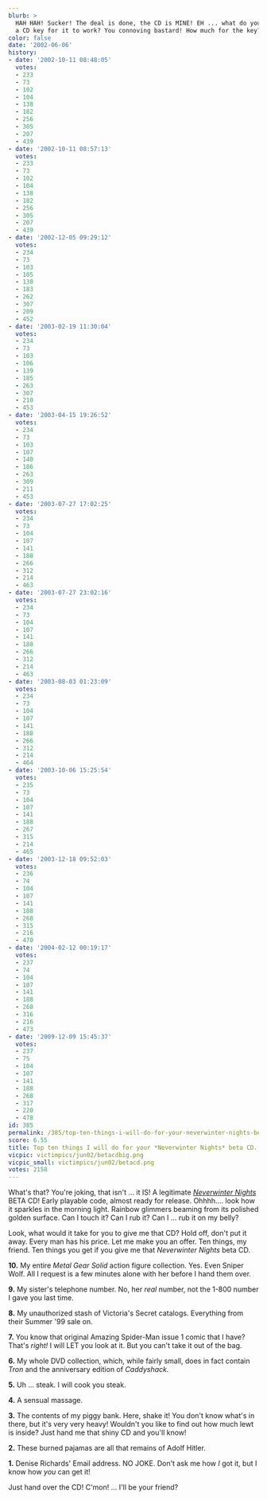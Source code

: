 ```yaml
---
blurb: >
  HAH HAH! Sucker! The deal is done, the CD is MINE! EH ... what do you mean I need
  a CD key for it to work? You connoving bastard! How much for the key?
color: false
date: '2002-06-06'
history:
- date: '2002-10-11 08:48:05'
  votes:
  - 233
  - 73
  - 102
  - 104
  - 138
  - 182
  - 256
  - 305
  - 207
  - 439
- date: '2002-10-11 08:57:13'
  votes:
  - 233
  - 73
  - 102
  - 104
  - 138
  - 182
  - 256
  - 305
  - 207
  - 439
- date: '2002-12-05 09:29:12'
  votes:
  - 234
  - 73
  - 103
  - 105
  - 138
  - 183
  - 262
  - 307
  - 209
  - 452
- date: '2003-02-19 11:30:04'
  votes:
  - 234
  - 73
  - 103
  - 106
  - 139
  - 185
  - 263
  - 307
  - 210
  - 453
- date: '2003-04-15 19:26:52'
  votes:
  - 234
  - 73
  - 103
  - 107
  - 140
  - 186
  - 263
  - 309
  - 211
  - 453
- date: '2003-07-27 17:02:25'
  votes:
  - 234
  - 73
  - 104
  - 107
  - 141
  - 188
  - 266
  - 312
  - 214
  - 463
- date: '2003-07-27 23:02:16'
  votes:
  - 234
  - 73
  - 104
  - 107
  - 141
  - 188
  - 266
  - 312
  - 214
  - 463
- date: '2003-08-03 01:23:09'
  votes:
  - 234
  - 73
  - 104
  - 107
  - 141
  - 188
  - 266
  - 312
  - 214
  - 464
- date: '2003-10-06 15:25:54'
  votes:
  - 235
  - 73
  - 104
  - 107
  - 141
  - 188
  - 267
  - 315
  - 214
  - 465
- date: '2003-12-18 09:52:03'
  votes:
  - 236
  - 74
  - 104
  - 107
  - 141
  - 188
  - 268
  - 315
  - 216
  - 470
- date: '2004-02-12 00:19:17'
  votes:
  - 237
  - 74
  - 104
  - 107
  - 141
  - 188
  - 268
  - 316
  - 216
  - 473
- date: '2009-12-09 15:45:37'
  votes:
  - 237
  - 75
  - 104
  - 107
  - 141
  - 188
  - 268
  - 317
  - 220
  - 478
id: 385
permalink: /385/top-ten-things-i-will-do-for-your-neverwinter-nights-beta-cd/
score: 6.55
title: Top ten things I will do for your *Neverwinter Nights* beta CD...
vicpic: victimpics/jun02/betacdbig.png
vicpic_small: victimpics/jun02/betacd.png
votes: 2158
---
```


What's that? You're joking, that isn't ... it IS! A legitimate
[*Neverwinter
Nights*](https://web.archive.org/web/20020606000000/http://www.rpgplanet.com/planetnw/)
BETA CD! Early playable code, almost ready for release. Ohhhh.... look
how it sparkles in the morning light. Rainbow glimmers beaming from its
polished golden surface. Can I touch it? Can I rub it? Can I ... rub it
on my belly?

Look, what would it take for you to give me that CD? Hold off, don't put
it away. Every man has his price. Let me make you an offer. Ten things,
my friend. Ten things you get if you give me that *Neverwinter Nights*
beta CD.

**10.** My entire *Metal Gear Solid* action figure collection. Yes. Even
Sniper Wolf. All I request is a few minutes alone with her before I hand
them over.

**9.** My sister's telephone number. No, her *real* number, not the
1-800 number I gave you last time.

**8.** My unauthorized stash of Victoria's Secret catalogs. Everything
from their Summer '99 sale on.

**7.** You know that original Amazing Spider-Man issue 1 comic that I
have? That's *right!* I will LET you look at it. But you can't take it
out of the bag.

**6.** My whole DVD collection, which, while fairly small, does in fact
contain *Tron* and the anniversary edition of *Caddyshack.*

**5.** Uh ... steak. I will cook you steak.

**4.** A sensual massage.

**3.** The contents of my piggy bank. Here, shake it! You don't know
what's in there, but it's very very heavy! Wouldn't you like to find out
how much lewt is inside? Just hand me that shiny CD and you'll know!

**2.** These burned pajamas are all that remains of Adolf Hitler.

**1.** Denise Richards' Email address. NO JOKE. Don't ask me how *I* got
it, but I know how *you* can get it!

Just hand over the CD! C'mon! ... I'll be your friend?